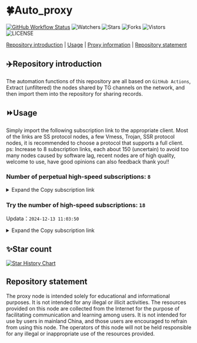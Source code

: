 # 🍀Auto_proxy
[![GitHub Workflow Status](https://img.shields.io/github/actions/workflow/status/PangTouY00/Auto_proxy/main.yml?branch=main)](https://github.com/PangTouY00/Auto_proxy/actions/workflows/main.yml?branch=main) 
![Watchers](https://img.shields.io/github/watchers/w1770946466/Auto_proxy) ![Stars](https://img.shields.io/github/stars/PangTouY00/Auto_proxy) ![Forks](https://img.shields.io/github/forks/w1770946466/Auto_proxy) ![Vistors](https://visitor-badge.laobi.icu/badge?page_id=PangTouY00.Auto_proxy) ![LICENSE](https://img.shields.io/badge/license-CC%20BY--SA%204.0-green.svg)

[Repository introduction](https://github.com/PangTouY00/Auto_proxy#Repositoryintroduction) | [Usage](https://github.com/PangTouY00/Auto_proxy#Usage) | [Proxy information](https://github.com/PangTouY00/Auto_proxy#Proxyinformation) | [Repository statement](https://github.com/PangTouY00/Auto_proxy#Repositorystatement)

## ✈️Repository introduction
The automation functions of this repository are all based on `GitHub Actions`,
Extract (unfiltered) the nodes shared by TG channels on the network, and then import them into the repository for sharing records.

## ⏩Usage
Simply import the following subscription link to the appropriate client. Most of the links are SS protocol nodes, a few Vmess, Trojan, SSR protocol nodes, it is recommended to choose a protocol that supports a full client.
ps: Increase to 8 subscription links, each about 150 (uncertain) to avoid too many nodes caused by software lag, recent nodes are of high quality, welcome to use, have good opinions can also feedback thank you!!

### Number of perpetual high-speed subscriptions: `8`

<details>
  <summary>Expand the Copy subscription link</summary>

  
- [Multiprotocol Base64 encoding](https://raw.githubusercontent.com/PangTouY00/Auto_proxy/main/Long_term_subscription1)
`https://raw.githubusercontent.com/PangTouY00/Auto_proxy/main/Long_term_subscription_num`
`Total number of merge nodes: 2429`

- [Multiprotocol Base64 encoding](https://raw.githubusercontent.com/PangTouY00/Auto_proxy/main/Long_term_subscription1)
`https://raw.githubusercontent.com/PangTouY00/Auto_proxy/main/Long_term_subscription1`
`Total number of merge nodes: 304`

- [Multiprotocol Base64 encoding](https://raw.githubusercontent.com/PangTouY00/Auto_proxy/main/Long_term_subscription2)
`https://raw.githubusercontent.com/PangTouY00/Auto_proxy/main/Long_term_subscription2`
`Total number of merge nodes: 304`

- [Multiprotocol Base64 encoding](https://raw.githubusercontent.com/PangTouY00/Auto_proxy/main/Long_term_subscription3)
`https://raw.githubusercontent.com/PangTouY00/Auto_proxy/main/Long_term_subscription3`
`Total number of merge nodes: 304`

- [Multiprotocol Base64 encoding](https://raw.githubusercontent.com/PangTouY00/Auto_proxy/main/Long_term_subscription4)
`https://raw.githubusercontent.com/PangTouY00/Auto_proxy/main/Long_term_subscription4`
`Total number of merge nodes: 304`

- [Multiprotocol Base64 encoding](https://raw.githubusercontent.comPangTouY00/Auto_proxy/main/Long_term_subscription5)
`https://raw.githubusercontent.com/PangTouY00/Auto_proxy/main/Long_term_subscription5`
`Total number of merge nodes: 304`

- [Multiprotocol Base64 encoding](https://raw.githubusercontent.com/PangTouY00/Auto_proxy/main/Long_term_subscription6)
`https://raw.githubusercontent.com/PangTouY00/Auto_proxy/main/Long_term_subscription6`
`Total number of merge nodes: 304`

- [Multiprotocol Base64 encoding](https://raw.githubusercontent.com/PangTouY00/Auto_proxy/main/Long_term_subscription7)
`https://raw.githubusercontent.com/PangTouY00/Auto_proxy/main/Long_term_subscription7`
`Total number of merge nodes: 304`

- [Multiprotocol Base64 encoding](https://raw.githubusercontent.com/PangTouY00/Auto_proxy/main/Long_term_subscription8)
`https://raw.githubusercontent.com/PangTouY00/Auto_proxy/main/Long_term_subscription8`
`Total number of merge nodes: 301`

- [Clash subscription](https://raw.githubusercontent.com/PangTouY00/Auto_proxy/main/Long_term_subscription2.yaml)
`https://raw.githubusercontent.com/PangTouY00/Auto_proxy/main/Long_term_subscription1.yaml`


- [Clash subscription](https://raw.githubusercontent.com/PangTouY00/Auto_proxy/main/Long_term_subscription2.yaml)
`https://raw.githubusercontent.com/PangTouY00/Auto_proxy/main/Long_term_subscription2.yaml`


- [Clash subscription](https://raw.githubusercontent.com/PangTouY00/Auto_proxy/main/Long_term_subscription3.yaml)
`https://raw.githubusercontent.com/PangTouY00/Auto_proxy/main/Long_term_subscription3.yaml`
  
</details>

### Try the number of high-speed subscriptions: `18`
Updata：`2024-12-13 11:03:50`


<details>
  <summary>Expand the Copy subscription link</summary>  



















































































































































































































































































































































































































































































































































































































































































































































































































































































































































































































































































































































































































































































































































































































































































































































































































































































































































































































































































































































































































































































































































































































































































































































































































































































































































































































































































































































































































































































































































































































































































































































































































































































































































































































































































































































































































































































































































































































































































































































































































































































































































































































































































































































































































































































































































































































































































































































































































































































































































































































































































































































































































































































































































































































































































































































































































































































































































































































































































































































































































































































































































































































































































































































































































































































































































































































































































































































































































































































































































































































































































































































































































































































































































































































































































































































































































































































































































































































































































































































































































































































































































































































































































































































































































































































































































































































































































































































































































































































































































































































































































































































































































































































































































































































































































































































































































































































































































































































































































































































































































































































































































































































































































































































































































































































































































































































































































































































































































































































































































































































































































































































































































































































































































































































































































































































































































































































































































































































































































































































































































































































































































































































































































































































































































































































































































































































































































































































































































































































































































































































































































































































































































































































































































































































































































































































































































































































































































































































































































































































































































































































































































































































































































































































































































































































































































































































































































































































































































































































































































































































































































































































































































































































































































































































































































































































































































































































































































































































































































































































































































































































































































































































































































































































































































































































































































































































































































































































































































































































































































































































































































































































































































































































































































































































































































































































































































































































































>Trial subscription：
`https://www.kuaidog009.top/api/v1/client/subscribe?token=b9ea7713b8e4f900c0fe95868fb8420e`




>Trial subscription：
`https://v2rayshare.githubrowcontent.com/2024/12/20241213.txt`




>Trial subscription：
`https://vt.louwangzhiyu.xyz/api/v1/client/subscribe?token=e11d827f453f83f4f5e9c782773c209b`




>Trial subscription：
`https://www.kuaidog006.top/api/v1/client/subscribe?token=d7a151a62b8590a2e37537c4cb5346f0`




>Trial subscription：
`https://hy-2.com/api/v1/client/subscribe?token=a79940be99f9e2c592e4aa8915350634`




>Trial subscription：
`https://vpn.127414.xyz/api/v1/client/subscribe?token=d90eba5150bcbb3ea385eb9bb43d0901`




>Trial subscription：
`https://needss.link/api/v1/client/subscribe?token=82619271f23a4b25638c5d922a5f828d`




>Trial subscription：
`https://lanmaoyun.icu/api/v1/client/subscribe?token=299517c6683f62353fb8a112c4cc82e4`




>Trial subscription：
`https://dashuai.us/api/v1/client/subscribe?token=4d405c684d10c8821ea4344b5a9c05ca`




>Trial subscription：
`https://nodefree.githubrowcontent.com/2024/12/20241212.txt`




>Trial subscription：
`https://dl.vfkum.website/api/v1/client/subscribe?token=2554b951ff7a39a5d4c6e2b1fac117ef`




>Trial subscription：
`https://xueyejiasu.com/api/v1/client/subscribe?token=8912b64673b8bbca3b7d3c65dcf4cf9e`




>Trial subscription：
`https://666666222.xyz/api/v1/client/subscribe?token=743a5700e3497680fb53267724604885`




>Trial subscription：
`https://fs.v2rayse.com/share/20241213/hphbj0qcl8.txt`




>Trial subscription：
`https://qingyun.zybs.eu.org/api/v1/client/subscribe?token=674206b623aceac0e3edfb435e4b8a2a`




>Trial subscription：
`https://bailian.site/api/v1/client/subscribe?token=653e9d35780e0cba27f53d3c323d2ca5`




>Trial subscription：
`https://ch.louwangzhiyu.xyz/api/v1/client/subscribe?token=e67df2763b5f1039d2fed88b2c4ccac9`




>Trial subscription：
`https://sulink.pro/api/v1/client/subscribe?token=25328148d80a51642b2fbc72ebd22649`



</details>

## ✨Star count
[![Star History Chart](https://api.star-history.com/svg?repos=PangTouY00/Auto_proxy&type=Date)](https://star-history.com/#w1770946466/Auto_proxy&Date)



## Repository statement
The proxy node is intended solely for educational and informational purposes. It is not intended for any illegal or illicit activities. The resources provided on this node are collected from the Internet for the purpose of facilitating communication and learning among users. It is not intended for use by users in mainland China, and those users are encouraged to refrain from using this node. The operators of this node will not be held responsible for any illegal or inappropriate use of the resources provided.
